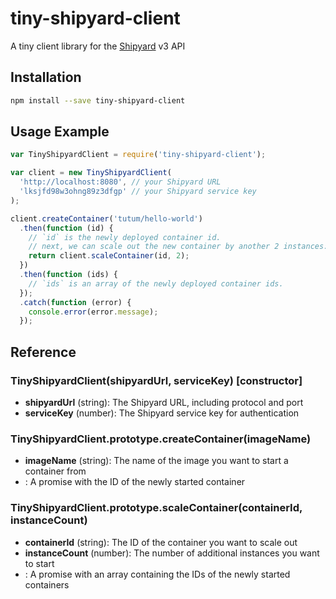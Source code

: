 # tiny-shipyard-client

A tiny client library for the [Shipyard](http://shipyard-project.com/) v3 API

## Installation

~~~ sh
npm install --save tiny-shipyard-client
~~~

## Usage Example

~~~ js
var TinyShipyardClient = require('tiny-shipyard-client');

var client = new TinyShipyardClient(
  'http://localhost:8080', // your Shipyard URL
  'lksjfd98w3ohng89z3dfgp' // your Shipyard service key
);

client.createContainer('tutum/hello-world')
  .then(function (id) {
    // `id` is the newly deployed container id.
    // next, we can scale out the new container by another 2 instances:
    return client.scaleContainer(id, 2);
  })
  .then(function (ids) {
    // `ids` is an array of the newly deployed container ids.
  });
  .catch(function (error) {
    console.error(error.message);
  });
~~~

## Reference

### TinyShipyardClient(shipyardUrl, serviceKey) [constructor]

* __shipyardUrl__ (string): The Shipyard URL, including protocol and port
* __serviceKey__ (number): The Shipyard service key for authentication

### TinyShipyardClient.prototype.createContainer(imageName)

* __imageName__ (string): The name of the image you want to start a container from
* __<returns>__: A promise with the ID of the newly started container

### TinyShipyardClient.prototype.scaleContainer(containerId, instanceCount)

* __containerId__ (string): The ID of the container you want to scale out
* __instanceCount__ (number): The number of additional instances you want to start
* __<returns>__: A promise with an array containing the IDs of the newly started containers
